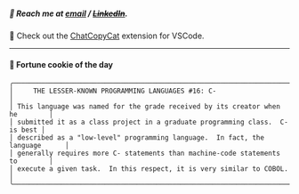 ##### :calling: Reach me at **[email](mailto:johannes@stenmark.in)** ***/*** **[~~LinkedIn~~](https://www.linkedin.com/in/johannes-stenmark)**.
:feet: Check out the [ChatCopyCat](https://github.com/jstenmark/ChatCopyCat) extension for VSCode.

---
#### :cookie: Fortune cookie of the day
```smalltalk
╭──────────────────────────────────────────────────────────────────────────────╮
│     THE LESSER-KNOWN PROGRAMMING LANGUAGES #16: C-                           │
│ This language was named for the grade received by its creator when he        │
│ submitted it as a class project in a graduate programming class.  C- is best │
│ described as a "low-level" programming language.  In fact, the language      │
│ generally requires more C- statements than machine-code statements to        │
│ execute a given task.  In this respect, it is very similar to COBOL.         │
╰──────────────────────────────────────────────────────────────────────────────╯
```
